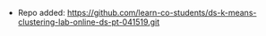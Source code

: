 
- Repo added: https://github.com/learn-co-students/ds-k-means-clustering-lab-online-ds-pt-041519.git